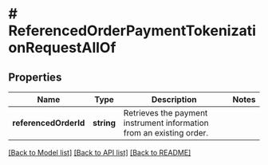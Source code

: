 # # ReferencedOrderPaymentTokenizationRequestAllOf

## Properties

Name | Type | Description | Notes
------------ | ------------- | ------------- | -------------
**referencedOrderId** | **string** | Retrieves the payment instrument information from an existing order. | 

[[Back to Model list]](../../README.md#documentation-for-models) [[Back to API list]](../../README.md#documentation-for-api-endpoints) [[Back to README]](../../README.md)


